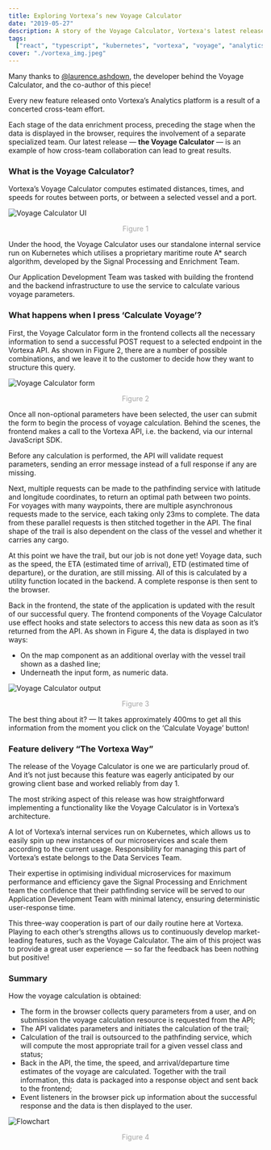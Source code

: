 ```yaml
---
title: Exploring Vortexa’s new Voyage Calculator
date: "2019-05-27"
description: A story of the Voyage Calculator, Vortexa's latest release. How cross-team collaboration combined with clever infrastructural setup can yield incredible results.
tags:
  ["react", "typescript", "kubernetes", "vortexa", "voyage", "analytics", "web"]
cover: "./vortexa_img.jpeg"
---
```


Many thanks to [@laurence.ashdown](https://medium.com/@laurence.ashdown), the developer behind the Voyage Calculator, and the co-author of this piece!

<!-- !["Big ole ship"](/vortexa_img.jpeg "Big ole ship") -->

Every new feature released onto Vortexa’s Analytics platform is a result of a concerted cross-team effort.

Each stage of the data enrichment process, preceding the stage when the data is displayed in the browser, requires the involvement of a separate specialized team.
Our latest release — **the Voyage Calculator** — is an example of how cross-team collaboration can lead to great results.

### What is the Voyage Calculator?

Vortexa’s Voyage Calculator computes estimated distances, times, and speeds for routes between ports, or between a selected vessel and a port.

![Voyage Calculator UI](/figure_1.png "Voyage Calculator UI") <center><span style="color: #a6a6a6; font-size: 14px; margin-bottom: 0px">Figure 1</span></center>

Under the hood, the Voyage Calculator uses our standalone internal service run on Kubernetes which utilises a proprietary maritime route A\* search algorithm, developed by the Signal Processing and Enrichment Team.

Our Application Development Team was tasked with building the frontend and the backend infrastructure to use the service to calculate various voyage parameters.

### What happens when I press ‘Calculate Voyage’?

First, the Voyage Calculator form in the frontend collects all the necessary information to send a successful POST request to a selected endpoint in the Vortexa API. As shown in Figure 2, there are a number of possible combinations, and we leave it to the customer to decide how they want to structure this query.

![Voyage Calculator form](/figure_2.png "Voyage Calculator form") <center><span style="color: #a6a6a6; font-size: 14px; margin-bottom: 0px">Figure 2</span></center>

Once all non-optional parameters have been selected, the user can submit the form to begin the process of voyage calculation. Behind the scenes, the frontend makes a call to the Vortexa API, i.e. the backend, via our internal JavaScript SDK.

Before any calculation is performed, the API will validate request parameters, sending an error message instead of a full response if any are missing.

Next, multiple requests can be made to the pathfinding service with latitude and longitude coordinates, to return an optimal path between two points. For voyages with many waypoints, there are multiple asynchronous requests made to the service, each taking only 23ms to complete. The data from these parallel requests is then stitched together in the API. The final shape of the trail is also dependent on the class of the vessel and whether it carries any cargo.

At this point we have the trail, but our job is not done yet! Voyage data, such as the speed, the ETA (estimated time of arrival), ETD (estimated time of departure), or the duration, are still missing. All of this is calculated by a utility function located in the backend. A complete response is then sent to the browser.

Back in the frontend, the state of the application is updated with the result of our successful query. The frontend components of the Voyage Calculator use effect hooks and state selectors to access this new data as soon as it’s returned from the API. As shown in Figure 4, the data is displayed in two ways:

- On the map component as an additional overlay with the vessel trail shown as a dashed line;
- Underneath the input form, as numeric data.

![Voyage Calculator output](/figure_3.png "Voyage Calculator output") <center><span style="color: #a6a6a6; font-size: 14px; margin-bottom: 0px">Figure 3</span></center>

The best thing about it? — It takes approximately 400ms to get all this information from the moment you click on the ‘Calculate Voyage’ button!

### Feature delivery “The Vortexa Way”

The release of the Voyage Calculator is one we are particularly proud of. And it’s not just because this feature was eagerly anticipated by our growing client base and worked reliably from day 1.

The most striking aspect of this release was how straightforward implementing a functionality like the Voyage Calculator is in Vortexa’s architecture.

A lot of Vortexa’s internal services run on Kubernetes, which allows us to easily spin up new instances of our microservices and scale them according to the current usage. Responsibility for managing this part of Vortexa’s estate belongs to the Data Services Team.

Their expertise in optimising individual microservices for maximum performance and efficiency gave the Signal Processing and Enrichment team the confidence that their pathfinding service will be served to our Application Development Team with minimal latency, ensuring deterministic user-response time.

This three-way cooperation is part of our daily routine here at Vortexa. Playing to each other’s strengths allows us to continuously develop market-leading features, such as the Voyage Calculator. The aim of this project was to provide a great user experience — so far the feedback has been nothing but positive!

### Summary

How the voyage calculation is obtained:

- The form in the browser collects query parameters from a user, and on submission the voyage calculation resource is requested from the API;
- The API validates parameters and initiates the calculation of the trail;
- Calculation of the trail is outsourced to the pathfinding service, which will compute the most appropriate trail for a given vessel class and status;
- Back in the API, the time, the speed, and arrival/departure time estimates of the voyage are calculated. Together with the trail information, this data is packaged into a response object and sent back to the frontend;
- Event listeners in the browser pick up information about the successful response and the data is then displayed to the user.

![Flowchart](/figure_4.png "Flowchart") <center><span style="color: #a6a6a6; font-size: 14px; margin-bottom: 0px">Figure 4</span></center>
